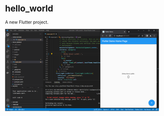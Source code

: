 # hello_world

A new Flutter project.

![Screenshot hello_world](images/01.PNG)
<!-- ![image.png]( {images/01.PNG} ) -->